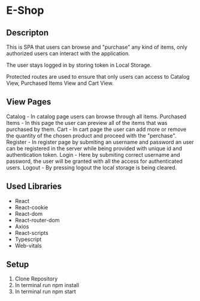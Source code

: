 # E-Shop

## Descripton

This is SPA that users can browse and "purchase" any kind of items, only authorized users can interact with the application.

The user stays logged in by storing token in Local Storage.

Protected routes are used to ensure that only users can access to Catalog View, Purchased Items View and Cart View.

## View Pages

Catalog - In catalog page users can browse through all items.
Purchased Items - In this page the user can preview all of the items that was purchased by them.
Cart - In cart page the user can add more or remove the quantity of the chosen product and proceed with the "perchase".
Register - In register page by submiting an username and password an user can be registered in the server while being provided with unique id and authentication token.
Login - Here by submiting correct username and password, the user will be granted with all the access for authenticated users.
Logout - By pressing logout the local storage is being cleared.

## Used Libraries

-   React
-   React-cookie
-   React-dom
-   React-router-dom
-   Axios
-   React-scripts
-   Typescript
-   Web-vitals

## Setup

1. Clone Repository
2. In terminal run npm install
3. In terminal run npm start
